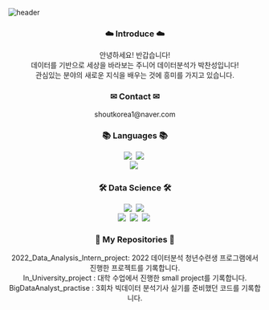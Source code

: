 ![header](https://capsule-render.vercel.app/api?type=Waving&color=timeAuto&height=300&section=header&text=Welcome&desc=Chanseong's%20Github%20World&descAlign=70&descAlignY=65&fontSize=70)

<h3 align="center">☁️ Introduce ☁️</h3>
<p align="center">
  안녕하세요! 반갑습니다!<br>
  데이터를 기반으로 세상을 바라보는 주니어 데이터분석가 박찬성입니다!<br>
  관심있는 분야의 새로운 지식을 배우는 것에 흥미를 가지고 있습니다.

<br>
  
<h3 align="center">✉ Contact ✉</h3>
<p align="center">
  shoutkorea1@naver.com

<br>

<h3 align="center">📚 Languages 📚</h3>
<p align="center"> 
  <img src="https://img.shields.io/badge/Python-3766AB?style=flat-square&logo=Python&logoColor=white"/></a>&nbsp 
  <img src="https://img.shields.io/badge/R-276DC3?style=flat-square&logo=R&logoColor=white"/></a>&nbsp <br>
  <img src="https://img.shields.io/badge/Mysql-E6B91E?style=flat-square&logo=MySql&logoColor=white"/></a>&nbsp

<br>

<h3 align="center">🛠️ Data Science 🛠️</h3>
<p align="center"> 
  <img src="https://img.shields.io/badge/NumPy-013243?style=flat-square&logo=NumPy&logoColor=white"/></a>&nbsp 
  <img src="https://img.shields.io/badge/pandas-150458?style=flat-square&logo=pandas&logoColor=white"/></a>&nbsp<br>
  <img src="https://img.shields.io/badge/SciPy-8CAAE6?style=flat-square&logo=SciPy&logoColor=white"/></a>&nbsp
  <img src="https://img.shields.io/badge/sklearn-F7931E?style=flat-square&logo=scikit-learn&logoColor=white"/></a>&nbsp
  <img src="https://img.shields.io/badge/PyTorch-EE4C2C?style=flat-square&logo=PyTorch&logoColor=white"/></a>&nbsp
  
<br>

<h3 align="center">🏡 My Repositories 🏡</h3>
<p align="center">
  2022_Data_Analysis_Intern_project: 2022 데이터분석 청년수련생 프로그램에서 진행한 프로젝트를 기록합니다.<br>
  In_University_project : 대학 수업에서 진행한 small project를 기록합니다.<br>
  BigDataAnalyst_practise : 3회차 빅데이터 분석기사 실기를 준비했던 코드를 기록합니다.
